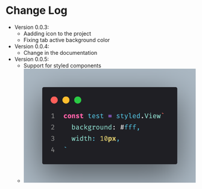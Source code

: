 # Change Log
  - Version 0.0.3:
    - Aadding icon to the project
    - Fixing tab active background color
  - Version 0.0.4:
    - Change in the documentation
  - Version 0.0.5:
    - Support for styled components
    - ![](./images/styled.png)

